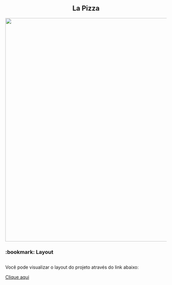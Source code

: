 
<h2 align="center">La Pizza</h2>

<div align="center">
<img src="https://user-images.githubusercontent.com/81976280/164566096-26136224-c34f-46ae-a091-aee6111bcb51.png"width="700px"/>
</div>

<h3>:bookmark: Layout</h3>

##
<p>Você pode visualizar o layout do projeto através do link abaixo:</p>
 <div>
 
 <a href="https://yannarp.github.io/La-Pizza/" rel="nofollow">Clique aqui</a>
 </div>
